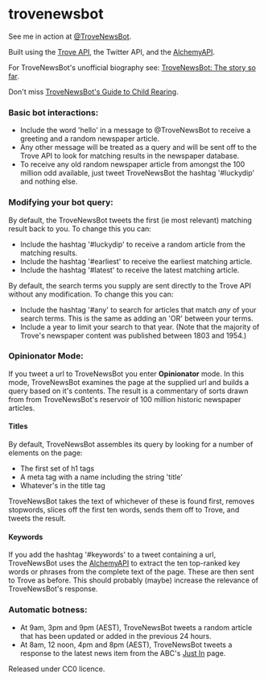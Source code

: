 trovenewsbot
============

See me in action at [@TroveNewsBot](http://twitter.com/trovenewsbot).

Built using the [Trove API](http://trove.nla.gov.au/general/api), the Twitter API, and the [AlchemyAPI](http://www.alchemyapi.com/).

For TroveNewsBot's unofficial biography see: [TroveNewsBot: The story so far](http://storify.com/wragge/trovenewsbot-the-story-so-far).

Don't miss [TroveNewsBot's Guide to Child Rearing](http://storify.com/wragge/trovenewsbot-s-guide-to-child-rearing).

### Basic bot interactions:

* Include the word 'hello' in a message to @TroveNewsBot to receive a greeting and a random newspaper article.
* Any other message will be treated as a query and will be sent off to the Trove API to look for matching results in the newspaper database.
* To receive any old random newspaper article from amongst the 100 million odd available, just tweet TroveNewsBot the hashtag '#luckydip' and nothing else.

### Modifying your bot query:

By default, the TroveNewsBot tweets the first (ie most relevant) matching result back to you. To change this you can:

* Include the hashtag '#luckydip' to receive a random article from the matching results.
* Include the hashtag '#earliest' to receive the earliest matching article.
* Include the hashtag '#latest' to receive the latest matching article.

By default, the search terms you supply are sent directly to the Trove API without any modification. To change this you can:

* Include the hashtag '#any' to search for articles that match *any* of your search terms. This is the same as adding an 'OR' between your terms.
* Include a year to limit your search to that year. (Note that the majority of Trove's newspaper content was published between 1803 and 1954.)

### Opinionator Mode:

If you tweet a url to TroveNewsBot you enter **Opinionator** mode. In this mode, TroveNewsBot examines the page at the supplied url and builds a query based on it's contents. The result is a commentary of sorts drawn from from TroveNewsBot's reservoir of 100 million historic newspaper articles.

#### Titles

By default, TroveNewsBot assembles its query by looking for a number of elements on the page:

* The first set of h1 tags
* A meta tag with a name including the string 'title'
* Whatever's in the title tag

TroveNewsBot takes the text of whichever of these is found first, removes stopwords, slices off the first ten words, sends them off to Trove, and tweets the result.

#### Keywords

If you add the hashtag '#keywords' to a tweet containing a url, TroveNewsBot uses the [AlchemyAPI](http://www.alchemyapi.com/) to extract the ten top-ranked key words or phrases from the complete text of the page. These are then sent to Trove as before. This should probably (maybe) increase the relevance of TroveNewsBot's response.

### Automatic botness:

* At 9am, 3pm and 9pm (AEST), TroveNewsBot tweets a random article that has been updated or added in the previous 24 hours.
* At 8am, 12 noon, 4pm and 8pm (AEST), TroveNewsBot tweets a response to the latest news item from the ABC's [Just In](http://www.abc.net.au/news/justin/) page.

Released under CC0 licence.
